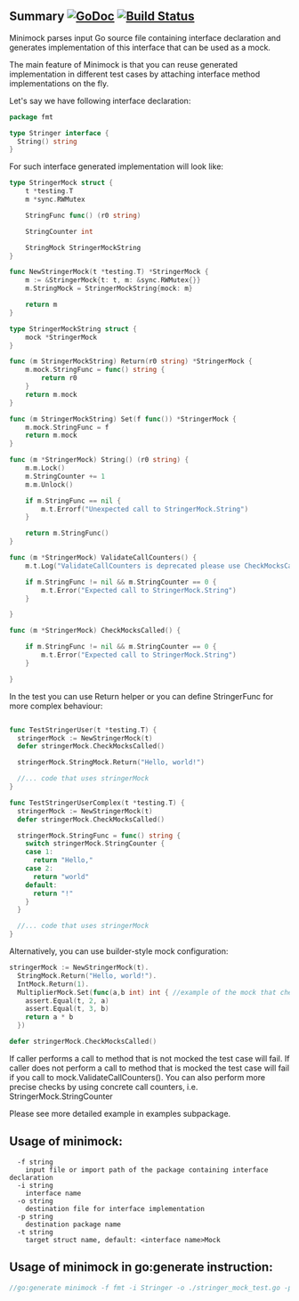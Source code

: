 ## Summary [![GoDoc](https://godoc.org/github.com/gojuno/minimock?status.svg)](http://godoc.org/github.com/gojuno/minimock) [![Build Status](https://travis-ci.org/gojuno/minimock.svg?branch=master)](https://travis-ci.org/gojuno/minimock)
Minimock parses input Go source file containing interface declaration and generates
implementation of this interface that can be used as a mock.

The main feature of Minimock is that you can reuse generated implementation in different
test cases by attaching interface method implementations on the fly.

Let's say we have following interface declaration:

```go
package fmt

type Stringer interface {
  String() string
}
``` 

For such interface generated implementation will look like:
```go
type StringerMock struct {
	t *testing.T
	m *sync.RWMutex

	StringFunc func() (r0 string)

	StringCounter int

	StringMock StringerMockString
}

func NewStringerMock(t *testing.T) *StringerMock {
	m := &StringerMock{t: t, m: &sync.RWMutex{}}
	m.StringMock = StringerMockString{mock: m}

	return m
}

type StringerMockString struct {
	mock *StringerMock
}

func (m StringerMockString) Return(r0 string) *StringerMock {
	m.mock.StringFunc = func() string {
		return r0
	}
	return m.mock
}

func (m StringerMockString) Set(f func()) *StringerMock {
	m.mock.StringFunc = f
	return m.mock
}

func (m *StringerMock) String() (r0 string) {
	m.m.Lock()
	m.StringCounter += 1
	m.m.Unlock()

	if m.StringFunc == nil {
		m.t.Errorf("Unexpected call to StringerMock.String")
	}

	return m.StringFunc()
}

func (m *StringerMock) ValidateCallCounters() {
	m.t.Log("ValidateCallCounters is deprecated please use CheckMocksCalled")

	if m.StringFunc != nil && m.StringCounter == 0 {
		m.t.Error("Expected call to StringerMock.String")
	}

}

func (m *StringerMock) CheckMocksCalled() {

	if m.StringFunc != nil && m.StringCounter == 0 {
		m.t.Error("Expected call to StringerMock.String")
	}

}
```

In the test you can use Return helper or you can define StringerFunc for more complex behaviour:
```go

func TestStringerUser(t *testing.T) {
  stringerMock := NewStringerMock(t)
  defer stringerMock.CheckMocksCalled()

  stringerMock.StringMock.Return("Hello, world!")

  //... code that uses stringerMock
}

func TestStringerUserComplex(t *testing.T) {
  stringerMock := NewStringerMock(t)
  defer stringerMock.CheckMocksCalled()

  stringerMock.StringFunc = func() string {
    switch stringerMock.StringCounter {
    case 1:
      return "Hello,"
    case 2:
      return "world"
    default:
      return "!"
    }
  }

  //... code that uses stringerMock
}
```

Alternatively, you can use builder-style mock configuration:
```go
stringerMock := NewStringerMock(t).
  StringMock.Return("Hello, world!").
  IntMock.Return(1).
  MultiplierMock.Set(func(a,b int) int { //example of the mock that checks input params
    assert.Equal(t, 2, a)
    assert.Equal(t, 3, b)
    return a * b
  })

defer stringerMock.CheckMocksCalled()
```

If caller performs a call to method that is not mocked the test case will fail.
If caller does not perform a call to method that is mocked the test case will fail if you call to mock.ValidateCallCounters().
You can also perform more precise checks by using concrete call counters, i.e. StringerMock.StringCounter 

Please see more detailed example in examples subpackage.

## Usage of minimock:
```
  -f string
    input file or import path of the package containing interface declaration
  -i string
    interface name
  -o string
    destination file for interface implementation
  -p string
    destination package name
  -t string
    target struct name, default: <interface name>Mock
```

## Usage of minimock in go:generate instruction:
```go
//go:generate minimock -f fmt -i Stringer -o ./stringer_mock_test.go -p examples
```
